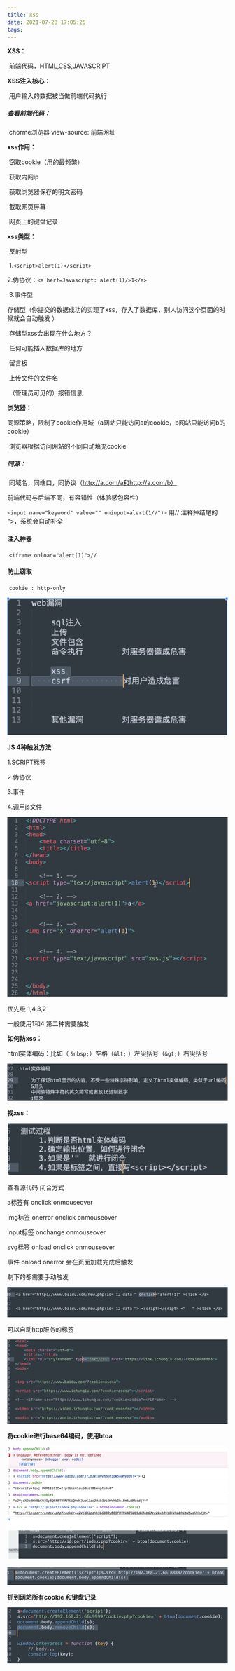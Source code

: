 ```yaml
---
title: xss
date: 2021-07-28 17:05:25
tags:
---
```


**XSS：**

​		前端代码，HTML,CSS,JAVASCRIPT

**XSS注入核心：**

​		用户输入的数据被当做前端代码执行

##### 查看前端代码：

​		chorme浏览器 view-source: 前端网址

**xss作用：**

​		窃取cookie（用的最频繁）

​		获取内网ip

​		获取浏览器保存的明文密码

​		截取网页屏幕

​		网页上的键盘记录

**xss类型：**

​		反射型    

​				1.`<script>alert(1)</script>`

​				2.伪协议：`<a herf=Javascript: alert(1)/>1</a>`

​				3.事件型

​		存储型（你提交的数据成功的实现了xss，存入了数据库，别人访问这个页面的时候就会自动触发	）

​		存储型xss会出现在什么地方？

​		任何可能插入数据库的地方

​				留言板

​				上传文件的文件名

​			（管理员可见的）报错信息

**浏览器：**

​		同源策略，限制了cookie作用域（a网站只能访问a的cookie，b网站只能访问b的cookie）

​		浏览器根据访问网站的不同自动填充cookie

##### 同源：

​		同域名，同端口，同协议（http://a.com/a和http://a.com/b）

前端代码与后端不同，有容错性（体验感包容性）

 `<input name="keyword" value="" oninput=alert(1//")>` 用// 注释掉结尾的 “>，系统会自动补全

#### 注入神器

​		`<iframe onload="alert(1)">//`

#### 防止窃取

​		`cookie : http-only`

![image-20210904171534184](xss/image-20210904171534184.png)

**JS 4种触发方法**

1.SCRIPT标签

2.伪协议

3.事件

4.调用js文件

![image-20210904171603151](xss/image-20210904171603151.png)

优先级 1,4,3,2

一般使用1和4  第二种需要触发

**如何防xss：**

html实体编码：比如（ `&nbsp;`）空格（`&lt;` ）左尖括号（`&gt;`）右尖括号  

![image-20210904171722019](xss/image-20210904171722019.png)

**找xss：**

![image-20210904171739939](xss/image-20210904171739939.png)

查看源代码 闭合方式

a标签有		 onclick  onmouseover  

img标签 		 onerror	onclick	onmouseover

input标签		onchange	onmouseover

svg标签		onload	onclick	onmouseover

事件 onload  onerror 会在页面加载完成后触发

剩下的都需要手动触发

![image-20210904171801939](xss/image-20210904171801939.png)

可以自动http服务的标签

![image-20210904171830193](xss/image-20210904171830193.png)

**将cookie进行base64编码，使用btoa** 

![image-20210904171858988](xss/image-20210904171858988.png)

![image-20210904171912298](xss/image-20210904171912298.png)

**抓到网站所有cookie 和键盘记录**

![image-20210904171930382](xss/image-20210904171930382.png)

